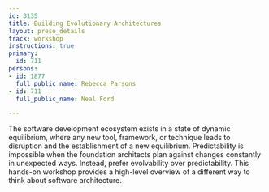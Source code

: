 ```yaml
---
id: 3135
title: Building Evolutionary Architectures
layout: preso_details
track: workshop
instructions: true
primary:
  id: 711
persons:
- id: 1877
  full_public_name: Rebecca Parsons
- id: 711
  full_public_name: Neal Ford

---
```

The software development ecosystem exists in a state of dynamic equilibrium, where any new tool, framework, or technique leads to disruption and the establishment of a new equilibrium. Predictability is impossible when the foundation architects plan against changes constantly in unexpected ways. Instead, prefer evolvability over predictability. This hands-on workshop provides a high-level overview of a different way to think about software architecture.
